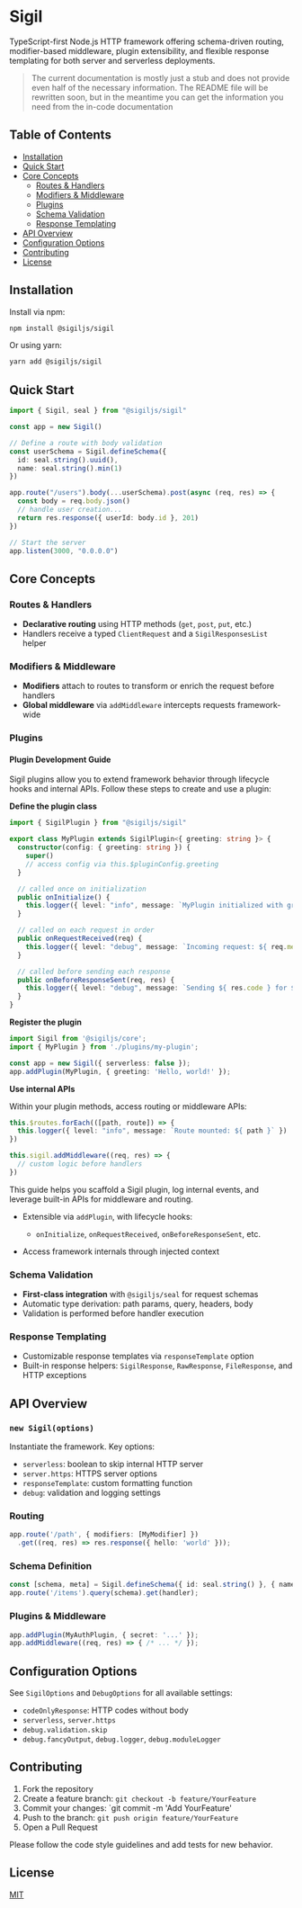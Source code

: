 # Sigil

TypeScript-first Node.js HTTP framework offering schema-driven routing, modifier-based middleware, plugin
extensibility, and flexible response templating for both server and serverless deployments.

> The current documentation is mostly just a stub and does not provide
> even half of the necessary information. The README file will be rewritten
> soon, but in the meantime you can get the information you need from the
> in-code documentation

## Table of Contents

* [Installation](#installation)
* [Quick Start](#quick-start)
* [Core Concepts](#core-concepts)
    * [Routes & Handlers](#routes--handlers)
    * [Modifiers & Middleware](#modifiers--middleware)
    * [Plugins](#plugins)
    * [Schema Validation](#schema-validation)
    * [Response Templating](#response-templating)
* [API Overview](#api-overview)
* [Configuration Options](#configuration-options)
* [Contributing](#contributing)
* [License](#license)

## Installation

Install via npm:

```bash
npm install @sigiljs/sigil
```

Or using yarn:

```bash
yarn add @sigiljs/sigil
```

## Quick Start

```typescript
import { Sigil, seal } from "@sigiljs/sigil"

const app = new Sigil()

// Define a route with body validation
const userSchema = Sigil.defineSchema({
  id: seal.string().uuid(),
  name: seal.string().min(1)
})

app.route("/users").body(...userSchema).post(async (req, res) => {
  const body = req.body.json()
  // handle user creation...
  return res.response({ userId: body.id }, 201)
})

// Start the server
app.listen(3000, "0.0.0.0")
```

## Core Concepts

### Routes & Handlers

* **Declarative routing** using HTTP methods (`get`, `post`, `put`, etc.)
* Handlers receive a typed `ClientRequest` and a `SigilResponsesList` helper

### Modifiers & Middleware

* **Modifiers** attach to routes to transform or enrich the request before handlers
* **Global middleware** via `addMiddleware` intercepts requests framework-wide

### Plugins

#### Plugin Development Guide

Sigil plugins allow you to extend framework behavior through lifecycle hooks and internal APIs. Follow these steps to
create and use a plugin:

**Define the plugin class**

```ts
import { SigilPlugin } from "@sigiljs/sigil"

export class MyPlugin extends SigilPlugin<{ greeting: string }> {
  constructor(config: { greeting: string }) {
    super()
    // access config via this.$pluginConfig.greeting
  }

  // called once on initialization
  public onInitialize() {
    this.logger({ level: "info", message: `MyPlugin initialized with greeting: ${ this.$pluginConfig.greeting }` })
  }

  // called on each request in order
  public onRequestReceived(req) {
    this.logger({ level: "debug", message: `Incoming request: ${ req.method } ${ req.path }` })
  }

  // called before sending each response
  public onBeforeResponseSent(req, res) {
    this.logger({ level: "debug", message: `Sending ${ res.code } for ${ req.method } ${ req.url }` })
  }
}
```

**Register the plugin**

```ts
import Sigil from '@sigiljs/core';
import { MyPlugin } from './plugins/my-plugin';

const app = new Sigil({ serverless: false });
app.addPlugin(MyPlugin, { greeting: 'Hello, world!' });
```

**Use internal APIs**

Within your plugin methods, access routing or middleware APIs:

```ts
this.$routes.forEach(([path, route]) => {
  this.logger({ level: "info", message: `Route mounted: ${ path }` })
})

this.sigil.addMiddleware((req, res) => {
  // custom logic before handlers
})
```

This guide helps you scaffold a Sigil plugin, log internal events, and leverage built-in APIs for middleware and
routing.

* Extensible via `addPlugin`, with lifecycle hooks:

    * `onInitialize`, `onRequestReceived`, `onBeforeResponseSent`, etc.
* Access framework internals through injected context

### Schema Validation

* **First-class integration** with `@sigiljs/seal` for request schemas
* Automatic type derivation: path params, query, headers, body
* Validation is performed before handler execution

### Response Templating

* Customizable response templates via `responseTemplate` option
* Built-in response helpers: `SigilResponse`, `RawResponse`, `FileResponse`, and HTTP exceptions

## API Overview

### `new Sigil(options)`

Instantiate the framework. Key options:

* `serverless`: boolean to skip internal HTTP server
* `server.https`: HTTPS server options
* `responseTemplate`: custom formatting function
* `debug`: validation and logging settings

### Routing

```ts
app.route('/path', { modifiers: [MyModifier] })
  .get((req, res) => res.response({ hello: 'world' }));
```

### Schema Definition

```ts
const [schema, meta] = Sigil.defineSchema({ id: seal.string() }, { name: 'IDSchema' });
app.route('/items').query(schema).get(handler);
```

### Plugins & Middleware

```ts
app.addPlugin(MyAuthPlugin, { secret: '...' });
app.addMiddleware((req, res) => { /* ... */ });
```

## Configuration Options

See `SigilOptions` and `DebugOptions` for all available settings:

* `codeOnlyResponse`: HTTP codes without body
* `serverless`, `server.https`
* `debug.validation.skip`
* `debug.fancyOutput`, `debug.logger`, `debug.moduleLogger`

## Contributing

1. Fork the repository
2. Create a feature branch: `git checkout -b feature/YourFeature`
3. Commit your changes: \`git commit -m 'Add YourFeature'
4. Push to the branch: `git push origin feature/YourFeature`
5. Open a Pull Request

Please follow the code style guidelines and add tests for new behavior.

## License

[MIT](LICENSE)
